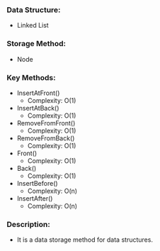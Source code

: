 ### Data Structure: 
+ Linked List
### Storage Method: 
+ Node
### Key Methods:
+ InsertAtFront()  
	+ Complexity: O(1)
+ InsertAtBack()
	+ Complexity: O(1)
+ RemoveFromFront()
	+ Complexity: O(1)
+ RemoveFromBack()
	+ Complexity: O(1)
+ Front()
	+ Complexity: O(1)
+ Back()
	+ Complexity: O(1)
+ InsertBefore()
	+ Complexity: O(n)
+ InsertAfter()
	+ Complexity: O(n)

### Description: 
+ It is a data storage method for data 
structures.
